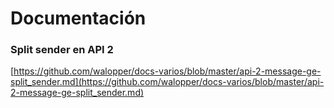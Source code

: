 # Documentación

### Split sender en API 2
[https://github.com/walopper/docs-varios/blob/master/api-2-message-ge-split_sender.md](https://github.com/walopper/docs-varios/blob/master/api-2-message-ge-split_sender.md)
